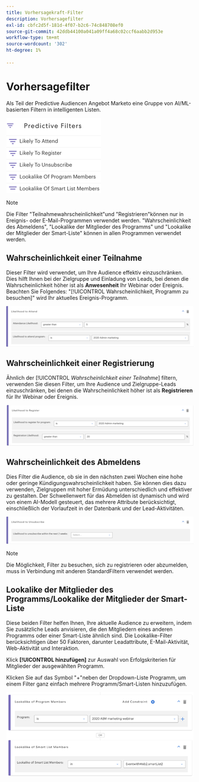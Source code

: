 ```yaml
---
title: Vorhersagekraft-Filter
description: Vorhersagefilter
exl-id: cbfc2d5f-181d-4f07-b2c6-74c848708ef0
source-git-commit: 42ddb44100a041a09ff4a68c02ccf6aabb2d953e
workflow-type: tm+mt
source-wordcount: '302'
ht-degree: 1%

---
```


# Vorhersagefilter

Als Teil der Predictive Audiencen Angebot Marketo eine Gruppe von AI/ML-basierten Filtern in intelligenten Listen.

![Bild eins](/help/sky/assets/predictive-audiences/predictive-filters/predictive-filters-1.png)

>[!NOTE]
>
>Die Filter &quot;Teilnahmewahrscheinlichkeit&quot;und &quot;Registrieren&quot;können nur in Ereignis- oder E-Mail-Programmen verwendet werden. &quot;Wahrscheinlichkeit des Abmeldens&quot;, &quot;Lookalike der Mitglieder des Programms&quot; und &quot;Lookalike der Mitglieder der Smart-Liste&quot; können in allen Programmen verwendet werden.

## Wahrscheinlichkeit einer Teilnahme

Dieser Filter wird verwendet, um Ihre Audience effektiv einzuschränken. Dies hilft Ihnen bei der Zielgruppe und Einladung von Leads, bei denen die Wahrscheinlichkeit höher ist als **Anwesenheit** Ihr Webinar oder Ereignis. Beachten Sie Folgendes: &quot;[!UICONTROL Wahrscheinlichkeit, Programm zu besuchen]&quot; wird Ihr aktuelles Ereignis-Programm.

![Bild 2](/help/sky/assets/predictive-audiences/predictive-filters/predictive-filters-2.png)

## Wahrscheinlichkeit einer Registrierung

Ähnlich der [!UICONTROL _Wahrscheinlichkeit einer Teilnahme_] filtern, verwenden Sie diesen Filter, um Ihre Audience und Zielgruppe-Leads einzuschränken, bei denen die Wahrscheinlichkeit höher ist als **Registrieren** für Ihr Webinar oder Ereignis.

![Bild 3](/help/sky/assets/predictive-audiences/predictive-filters/predictive-filters-3.png)

## Wahrscheinlichkeit des Abmeldens

Dies Filter die Audience, ob sie in den nächsten zwei Wochen eine hohe oder geringe Kündigungswahrscheinlichkeit haben. Sie können dies dazu verwenden, Zielgruppen mit hoher Ermüdung unterschiedlich und effektiver zu gestalten. Der Schwellenwert für das Abmelden ist dynamisch und wird von einem AI-Modell gesteuert, das mehrere Attribute berücksichtigt, einschließlich der Vorlaufzeit in der Datenbank und der Lead-Aktivitäten.

![Bild vier](/help/sky/assets/predictive-audiences/predictive-filters/predictive-filters-4.png)

>[!NOTE]
>
>Die Möglichkeit, Filter zu besuchen, sich zu registrieren oder abzumelden, muss in Verbindung mit anderen StandardFiltern verwendet werden.

## Lookalike der Mitglieder des Programms/Lookalike der Mitglieder der Smart-Liste

Diese beiden Filter helfen Ihnen, Ihre aktuelle Audience zu erweitern, indem Sie zusätzliche Leads anvisieren, die den Mitgliedern eines anderen Programms oder einer Smart-Liste ähnlich sind. Die Lookalike-Filter berücksichtigen über 50 Faktoren, darunter Leadattribute, E-Mail-Aktivität, Web-Aktivität und Interaktion.

Klick **[!UICONTROL hinzufügen]** zur Auswahl von Erfolgskriterien für Mitglieder der ausgewählten Programm.

Klicken Sie auf das Symbol &quot;+&quot;neben der Dropdown-Liste Programm, um einem Filter ganz einfach mehrere Programm/Smart-Listen hinzuzufügen.

![Bild fünf](/help/sky/assets/predictive-audiences/predictive-filters/predictive-filters-5.png)
